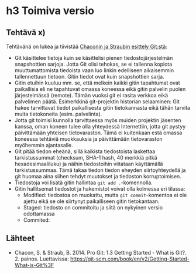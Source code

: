# h3 Toimiva versio

## Tehtävä x)
Tehtävänä on lukea ja tiivistää [Chaconin ja Straubin esittely Git:stä](https://git-scm.com/book/en/v2/Getting-Started-What-is-Git%3F):
* Git käsittelee tietoja kuin se käsittelisi pienen tiedostojärjestelmän snapshottien sarjoja. Jotta Git olisi tehokas, se ei tallenna kopiota muuttumattomista tiedoista vaan luo linkin edelliseen aikaisemmin tallennettuun tietoon. Gitin tiedot ovat kuin snapshottien sarja.
* Gitin etuihin kuuluu mm. se, että melkein kaikki gitin tapahtumat ovat paikallisia eli ne tapahtuvat omassa koneessa eikä gitin palvelin puolen järjestelmässä (remote). Tämän vuoksi git ei rasita verkkoa eikä palvelimen päätä. Esimerkkinä git-projektin historian selaaminen: Git hakee tarvittavat tiedot paikallisesta gitin tietokannasta eikä tähän tarvita muita tietokoneita (esim. palvelinta).
* Jotta git toimisi kunnolla tarvittaessa myös muiden projektin jäsenten kanssa, oman koneen tulee olla yhteydessä Internettiin, jotta git pystyy päivittämään yhteisen tietovaraston. Tämä ei kuitenkaan estä omassa koneessa tehtäviä muokkauksia ja päivittämään tietovaraston myöhemmin ajantasalle.
* Git pitää tiedon eheänä, sillä kaikista tiedostoista laskettaa tarkistussummat (checksum, SHA-1 hash, 40 merkkiä pitkä hexadesimaaliluku) ja näihin tiedostoihin viitataan käyttämällä tarkistussummaa. Tämä takaa tiedon tiedon eheyden siirtoyhteydellä ja git huomaa aina siihen tehdyt muutokset ja tiedoston korruptoimisen.
* Tiedostoja voi lisätä gitin hallintaa `git add .`-komennolla.
* Gitin hallitsemat tiedostot ja hakemistot voivat olla kolmessa eri tilassa:
  * Modified: tiedostoa on muokattu, mutta `git commit`-komentoa ei ole ajettu eikä se ole siirtynyt paikalliseen gitin tietokantaan.
  * Staged: tiedosto on commitoitu ja siitä on nykyinen versio odottamassa
  * Commited: 


## Lähteet
  * Chacon, S. & Straub, B. 2014. Pro Git: 1.3 Getting Started - What is Git?. 2. painos. Luettavissa: https://git-scm.com/book/en/v2/Getting-Started-What-is-Git%3F

